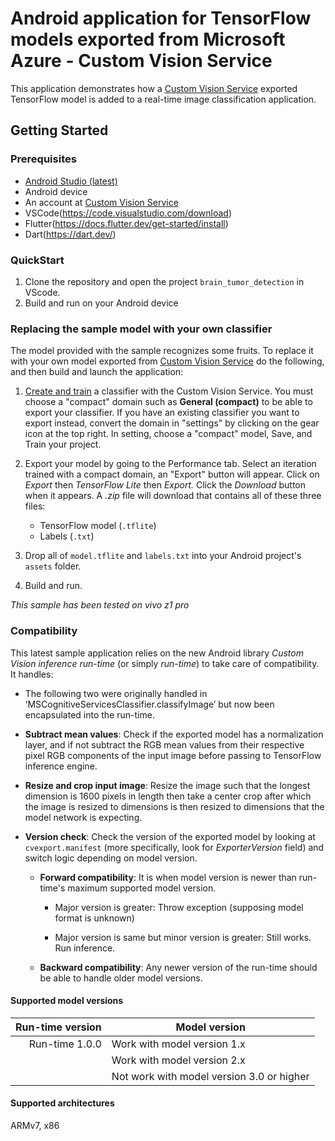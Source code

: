 # Android application for TensorFlow models exported from Microsoft Azure - Custom Vision Service

This application demonstrates how a [Custom Vision Service](https://www.customvision.ai) exported TensorFlow model is added to a real-time image classification application. 

## Getting Started

### Prerequisites

- [Android Studio (latest)](https://developer.android.com/studio/index.html)
- Android device
- An account at [Custom Vision Service](https://www.customvision.ai)
- VSCode(https://code.visualstudio.com/download)
- Flutter(https://docs.flutter.dev/get-started/install)
- Dart(https://dart.dev/)


### QuickStart

1. Clone the repository and open the project `brain_tumor_detection` in VScode.
2. Build and run on your Android device


### Replacing the sample model with your own classifier 
The model provided with the sample recognizes some fruits. To replace it with your own model exported from [Custom Vision Service](https://www.customvision.ai) do the following, and then build and launch the application:

  1. [Create and train](https://docs.microsoft.com/en-us/azure/cognitive-services/custom-vision-service/getting-started-build-a-classifier) a classifier with the Custom Vision Service. You must choose a "compact" domain such as **General (compact)** to be able to export your classifier. If you have an existing classifier you want to export instead, convert the domain in "settings" by clicking on the gear icon at the top right. In setting, choose a "compact" model, Save, and Train your project.


  2. Export your model by going to the Performance tab. Select an iteration trained with a compact domain, an "Export" button will appear. Click on *Export* then *TensorFlow Lite* then *Export.* Click the *Download* button when it appears. A *.zip* file will download that contains all of these three files:
      - TensorFlow model (`.tflite`)
      - Labels (`.txt`)

  3. Drop all of `model.tflite` and `labels.txt` into your Android project's `assets` folder.
  
  4. Build and run.

*This sample has been tested on vivo z1 pro*


### Compatibility

This latest sample application relies on the new Android library *Custom Vision inference run-time* (or simply *run-time*) to take care of compatibility. It handles:
- The following two were originally handled in ‘MSCognitiveServicesClassifier.classifyImage’ but now been encapsulated into the run-time.
- __Subtract mean values__: Check if the exported model has a normalization layer, and if not subtract the RGB mean values from their respective pixel RGB components of the input image before passing to TensorFlow inference engine.
- __Resize and crop input image__: Resize the image such that the longest dimension is 1600 pixels in length then take a center crop after which the image is resized to dimensions is then resized to dimensions that the model network is expecting.

- __Version check__: Check the version of the exported model by looking at `cvexport.manifest` (more specifically, look for *ExporterVersion* field) and switch logic depending on model version.

    - __Forward compatibility__: It is when model version is newer than run-time's maximum supported model version.
    
        - Major version is greater: Throw exception (supposing model format is unknown)

        - Major version is same but minor version is greater: Still works. Run inference.

    - __Backward compatibility__: Any newer version of the run-time should be able to handle older model versions.

#### Supported model versions

| Run-time version  | Model version |
|--:                |--             |
| Run-time 1.0.0    | Work with model version 1.x |
|                   | Work with model version 2.x |
|                   | Not work with model version 3.0 or higher |

#### Supported architectures

ARMv7, x86 
